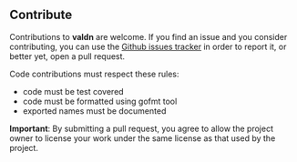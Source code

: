 ## Contribute

Contributions to **valdn** are welcome. If you find an issue and you consider contributing, you can use
the [Github issues tracker](https://github.com/KyriakosMilad/valdn/issues)
in order to report it, or better yet, open a pull request.

Code contributions must respect these rules:

- code must be test covered
- code must be formatted using gofmt tool
- exported names must be documented

**Important**: By submitting a pull request, you agree to allow the project owner to license your work under the same license as
that used by the project.
